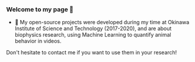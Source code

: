 ### Welcome to my page 👋

- 🔭 My open-source projects were developed during my time at Okinawa Institute of Science and Technology (2017-2020), and are about biophysics research, using Machine Learning to quantify animal behavior in videos.

Don't hesitate to contact me if you want to use them in your research!


<!--
**iteal/iteal** is a ✨ _special_ ✨ repository because its `README.md` (this file) appears on your GitHub profile.

Here are some ideas to get you started:

- 🔭 I’m currently working on ...
- 🌱 I’m currently learning ...
- 👯 I’m looking to collaborate on ...
- 🤔 I’m looking for help with ...
- 💬 Ask me about ...
- 📫 How to reach me: ...
- 😄 Pronouns: ...
- ⚡ Fun fact: ...
-->
